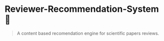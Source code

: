# Reviewer-Recommendation-System 📃
> A content based recomendation engine for scientific papers reviews.
